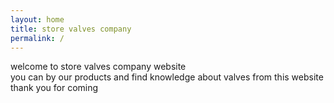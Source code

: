 ```yaml
---
layout: home
title: store valves company
permalink: /
---
```

welcome to store valves company website
<br>
  you can by our products and find knowledge about valves from this website
  <br>
  thank you for coming